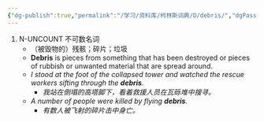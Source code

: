 ```yaml
---
{"dg-publish":true,"permalink":"/学习/资料库/柯林斯词典/D/debris/","dgPassFrontmatter":true}
---
```


1. N-UNCOUNT 不可数名词
	- （被毁物的）残骸；碎片；垃圾
	- **Debris** is pieces from something that has been destroyed or pieces of rubbish or unwanted material that are spread around.
	- *I stood at the foot of the collapsed tower and watched the rescue workers sifting through the **debris**.*
		- *我站在倒塌的高塔脚下，看着救援人员在瓦砾堆中搜寻。*
	- *A number of people were killed by flying **debris**.*
		- *有数人被飞射的碎片击中身亡。*